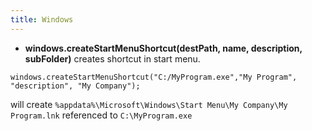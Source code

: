 ```yaml
---
title: Windows
---
```


* **windows.createStartMenuShortcut(destPath, name,  description, subFolder)** creates shortcut in start menu.

```
windows.createStartMenuShortcut("C:/MyProgram.exe","My Program", "description", "My Company");
```
will create `%appdata%\Microsoft\Windows\Start Menu\My Company\My Program.lnk` referenced to `C:\MyProgram.exe`